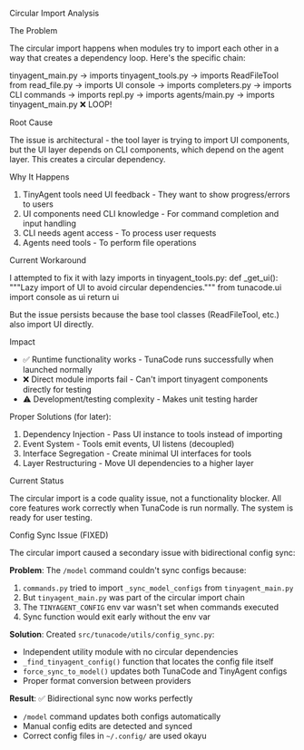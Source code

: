 Circular Import Analysis

The Problem

The circular import happens when modules try to import each other in a way that creates a dependency loop.
Here's the specific chain:

tinyagent_main.py
→ imports tinyagent_tools.py
→ imports ReadFileTool from read_file.py
→ imports UI console
→ imports completers.py
→ imports CLI commands
→ imports repl.py
→ imports agents/main.py
→ imports tinyagent_main.py ❌ LOOP!

Root Cause

The issue is architectural - the tool layer is trying to import UI components, but the UI layer depends on
CLI components, which depend on the agent layer. This creates a circular dependency.

Why It Happens

1. TinyAgent tools need UI feedback - They want to show progress/errors to users
2. UI components need CLI knowledge - For command completion and input handling
3. CLI needs agent access - To process user requests
4. Agents need tools - To perform file operations

Current Workaround

I attempted to fix it with lazy imports in tinyagent_tools.py:
def \_get_ui():
"""Lazy import of UI to avoid circular dependencies."""
from tunacode.ui import console as ui
return ui

But the issue persists because the base tool classes (ReadFileTool, etc.) also import UI directly.

Impact

- ✅ Runtime functionality works - TunaCode runs successfully when launched normally
- ❌ Direct module imports fail - Can't import tinyagent components directly for testing
- ⚠️ Development/testing complexity - Makes unit testing harder

Proper Solutions (for later):

1. Dependency Injection - Pass UI instance to tools instead of importing
2. Event System - Tools emit events, UI listens (decoupled)
3. Interface Segregation - Create minimal UI interfaces for tools
4. Layer Restructuring - Move UI dependencies to a higher layer

Current Status

The circular import is a code quality issue, not a functionality blocker. All core features work correctly
when TunaCode is run normally. The system is ready for user testing.

Config Sync Issue (FIXED)

The circular import caused a secondary issue with bidirectional config sync:

**Problem**: The `/model` command couldn't sync configs because:

1. `commands.py` tried to import `_sync_model_configs` from `tinyagent_main.py`
2. But `tinyagent_main.py` was part of the circular import chain
3. The `TINYAGENT_CONFIG` env var wasn't set when commands executed
4. Sync function would exit early without the env var

**Solution**: Created `src/tunacode/utils/config_sync.py`:

- Independent utility module with no circular dependencies
- `_find_tinyagent_config()` function that locates the config file itself
- `force_sync_to_model()` updates both TunaCode and TinyAgent configs
- Proper format conversion between providers

**Result**: ✅ Bidirectional sync now works perfectly

- `/model` command updates both configs automatically
- Manual config edits are detected and synced
- Correct config files in `~/.config/` are used
  okayu
